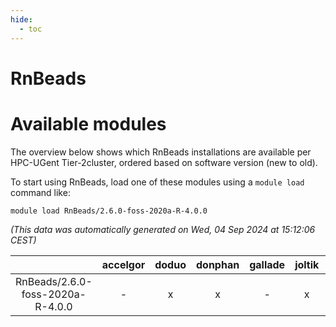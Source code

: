 ```yaml
---
hide:
  - toc
---
```


RnBeads
=======

# Available modules


The overview below shows which RnBeads installations are available per HPC-UGent Tier-2cluster, ordered based on software version (new to old).

To start using RnBeads, load one of these modules using a `module load` command like:

```shell
module load RnBeads/2.6.0-foss-2020a-R-4.0.0
```

*(This data was automatically generated on Wed, 04 Sep 2024 at 15:12:06 CEST)*  

| |accelgor|doduo|donphan|gallade|joltik|shinx|skitty|
| :---: | :---: | :---: | :---: | :---: | :---: | :---: | :---: |
|RnBeads/2.6.0-foss-2020a-R-4.0.0|-|x|x|-|x|-|x|
